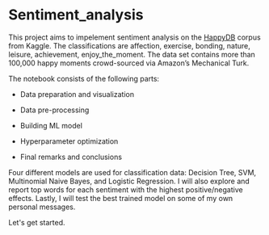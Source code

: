 # Sentiment_analysis

This project aims to impelement sentiment analysis on the  [HappyDB](https://www.kaggle.com/ritresearch/happydb) corpus from Kaggle. The classifications are affection, exercise, bonding, nature, leisure, achievement, enjoy_the_moment. The data set contains more than 100,000 happy moments crowd-sourced via Amazon’s Mechanical Turk. 

The notebook consists of the following parts:

- Data preparation and visualization

- Data pre-processing

- Building ML model

- Hyperparameter optimization

- Final remarks and conclusions

Four different models are used for classification data: Decision Tree, SVM, Multinomial Naive Bayes, and Logistic Regression. I will also explore and report top words for each sentiment with the highest positive/negative effects. Lastly, I will test the best trained model on some of my own personal messages.  

Let's get started. 
